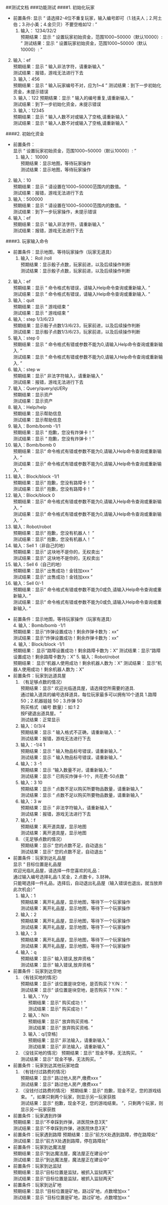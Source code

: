 ##测试文档
###功能测试
####1. 初始化玩家
- 前置条件:
显示 “ 请选择2-4位不重复玩家，输入编号即可（1.钱夫人；2.阿土伯；3.孙小美；4.金贝贝）不要空格如12 : ”    
    1.  输入： 1234/32/2    
 预期结果：显示 “ 设置玩家初始资金，范围1000~50000（默认10000）:  ”
 测试结果：显示 “ 设置玩家初始资金，范围1000~50000（默认10000）:  ”
 2. 输入：ef     
预期结果：显示 “ 输入非法字符，请重新输入 ”  
测试结果：报错，游戏无法进行下去    
    3. 输入：456   
预期结果：显示 “ 输入玩家编号不对，应为1~4 ”
测试结果：到下一步初始化资金，未提示错误      
    3. 输入：122
预期结果：显示 “ 输入的编号重复,请重新输入. ”  
测试结果：到下一步初始化资金，未提示错误    
    3. 输入：12345   
预期结果：显示 “ 输入人数不对或输入了空格,请重新输入 ”  
测试结果：显示 “ 输入人数不对或输入了空格,请重新输入 ”  

####2. 初始化资金  
- 前置条件：  
显示 “ 设置玩家初始资金，范围1000~50000（默认10000）:  ”  
   1.  输入： 10000    
 预期结果：显示地图，等待玩家操作   
 测试结果：显示地图，等待玩家操作   
 2. 输入：10   
预期结果：显示 “ 请设置在1000~50000范围内的数值。 ”  
测试结果：报错，游戏无法进行下去    
   3. 输入：500000  
预期结果：显示 “ 请设置在1000~50000范围内的数值。 ”  
测试结果：到下一步玩家操作，未提示错误     
   4. 输入：ef  
预期结果：显示 “ 输入非法字符，请重新输入 ”  
测试结果：报错，游戏无法进行下去   

####3. 玩家输入命令    
- 前置条件：显示地图，等待玩家操作（玩家无道具）  
  1.  输入： Roll  /roll  
 预期结果：显示骰子点数，玩家前进，以及后续操作判断  
 测试结果：显示骰子点数，玩家前进，以及后续操作判断    
 2. 输入：ef  
 预期结果：显示 “ 命令格式有错误，请输入Help命令查询或重新输入. ”  
 测试结果：显示 “ 命令格式有错误，请输入Help命令查询或重新输入. ”    
 3.  输入：quit  
 预期结果：显示 “ 游戏结束 ”  
 测试结果：显示 “ 游戏结束 ”  
 2. 输入：step 1/3/6/23  
 预期结果：显示骰子点数1/3/6/23，玩家前进，以及后续操作判断  
 测试结果：显示骰子点数1/3/6/23，玩家前进，以及后续操作判断    
 2. 输入：step 0  
 预期结果：显示 “ 命令格式有错或参数不能为0,请输入Help命令查询或重新输入. ”  
 测试结果：显示 “ 命令格式有错或参数不能为0,请输入Help命令查询或重新输入. ”    
 2. 输入：step w  
 预期结果：显示“ 非法字符输入，请重新输入 ”  
 测试结果：报错，游戏无法进行下去   
 4. 输入：Query/query/qUERy  
 预期结果：显示资产  
 测试结果：显示资产    
 4. 输入：Help/help  
 预期结果：显示帮助信息  
 测试结果：显示帮助信息    
 4. 输入：Bomb/bomb -1/1  
 预期结果：显示 “ 抱歉，您没有炸弹卡！”  
 测试结果：显示 “ 抱歉，您没有炸弹卡！”   
 4. 输入：Bomb/bomb 0  
 预期结果：显示“ 命令格式有错或参数不能为0,请输入Help命令查询或重新输入. ”  
 测试结果：显示“ 命令格式有错或参数不能为0,请输入Help命令查询或重新输入. ”  
 4. 输入：Block/block -1/1  
 预期结果：显示“ 抱歉，您没有路障卡！ ”  
 测试结果：显示“ 抱歉，您没有路障卡！ ”    
 4. 输入：Block/block 0  
 预期结果：显示“ 命令格式有错或参数不能为0,请输入Help命令查询或重新输入. ”  
 测试结果：显示“ 命令格式有错或参数不能为0,请输入Help命令查询或重新输入. ”    
 4. 输入：Robot/robot  
 预期结果：显示“ 抱歉，您没有机器人！ ”  
 测试结果：显示“ 抱歉，您没有机器人！ ”  
 4. 输入：Sell 1（非自己的地）  
 预期结果：显示“ 这块地不是你的，无权卖出 ”  
 测试结果：显示“ 这块地不是你的，无权卖出 ”   
 4. 输入：Sell 6（自己的地）  
 预期结果：显示“ 出售成功！金钱加xxx ”  
 测试结果：显示“ 出售成功！金钱加xxx ”   
 4. 输入：Sell 0/-1  
 预期结果：显示“ 命令格式有错或参数不能为0或负,请输入Help命令查询或重新输入. ”  
 测试结果：显示“ 命令格式有错或参数不能为0或负,请输入Help命令查询或重新输入. ”      
- 前置条件：显示地图，等待玩家操作（玩家有道具）  
  4. 输入：Bomb/bomb -1/1  
预期结果：显示“炸弹设置成功！剩余炸弹卡数为：xx”  
 测试结果：显示“炸弹设置成功！剩余炸弹卡数为：xx”  
  4. 输入：Block/block -1/1  
预期结果： 显示“路障设置成功！剩余路障卡数为：X” 
 测试结果：显示“路障设置成功！剩余路障卡数为：X”
  5. 输入：Robot/robot  
预期结果：  显示“机器人使用成功！剩余机器人数为：X”
 测试结果：  显示“机器人使用成功！剩余机器人数为：X”
- 前置条件：玩家到达道具屋  
    1. （有足够点数的情况）  
    预期结果：显示“ 欢迎光临道具屋，请选择您所需要的道具.  
通过输入道具的编号选择道具，每位玩家最多可以拥有10个道具  1.路障 50；2.机器娃娃 50；3.炸弹 50  
购买格式（编号 数量）：如:1 2  
按F键退出道具屋。 ”  
    测试结果：正常显示  
     1.  输入：0/3/4  
     预期结果：显示 “ 输入格式不正确，请重新输入： ”  
     测试结果：报错，游戏无法进行下去      
     1.  输入：-1/4 1  
     预期结果：显示 “ 输入物品标号错误，请重新输入. ”  
     测试结果：显示 “ 输入物品标号错误，请重新输入. ”    
     1. 输入：3 -1  
     预期结果：显示 “输入数量不对，请重新输入: ”  
     测试结果：显示 “ 已购买炸弹卡-1个，共花费-50点数 ”  
     1.  输入：3 10  
     预期结果：显示 “ 点数不足以购买所要物品数量，请重新输入 ”  
     测试结果：显示 “ 点数不足以购买所要物品数量，请重新输入 ”  
     1.  输入：3 w  
     预期结果：显示 “ 非法字符输入，请重新输入 ”  
     测试结果：报错，游戏无法进行下去  
     1.  输入：f  
     预期结果：离开道具屋，显示地图  
     测试结果：离开道具屋，显示地图  
   2. （无足够点数的情况）  
    预期结果：显示“ 您的点数不足，自动退出 ”  
    测试结果：显示“ 您的点数不足，自动退出 ”  
- 前置条件：玩家到达礼品屋  
显示 “ 目标位置是礼品屋  
欢迎光临礼品屋，请选择一件您喜欢的礼品：  
通过输入编号选择礼品:1.奖金，2.点数卡，3.财神。  
只能喝选择一件礼品，选择后，自动退出礼品屋（输入错误也退出，就当放弃此次机会）”  
    1. 输入：1  
    预期结果：离开礼品屋，显示地图，等待下一个玩家操作  
    测试结果：离开礼品屋，显示地图，等待下一个玩家操作  
    1.  输入：2  
    预期结果：离开礼品屋，显示地图，等待下一个玩家操作  
    测试结果：离开礼品屋，显示地图，等待下一个玩家操作  
    1. 输入：3  
    预期结果：离开礼品屋，显示地图，等待下一个玩家操作  
    测试结果：离开礼品屋，显示地图，等待下一个玩家操作  
    1. 输入：q  
    预期结果：显示“ 输入错误,放弃资格 ”  
    测试结果：显示“ 输入错误,放弃资格 ”  
- 前置条件：玩家到达空地  
  1. （有钱买地的情况）  
    预期结果：显示“ 该位置是块空地，是否购买？Y/N： ”  
    测试结果：显示“ 该位置是块空地，是否购买？Y/N： ”  
     1. 输入：Y/y  
    预期结果：显示“ 购买成功！”  
    测试结果：显示“ 购买成功！ ”    
     1.  输入：N/n  
    预期结果：显示“ 放弃购买资格. ”  
    测试结果：显示“ 放弃购买资格. ”  
     1.  输入：q/[空格]  
    预期结果：显示“ 非法输入，请重新输入 ”  
    测试结果：显示“ 非法输入，请重新输入 ”  
  2. （没钱买地的情况） 
    预期结果：显示“ 现金不够，无法购买。 ”    
    测试结果：显示“ 现金不够，无法购买。 ”  
- 前置条件：玩家到达其他玩家地盘  
  1. （有钱付过路费的情况）  
  预期结果：显示“ 路过他人房产,缴费xxx ”  
  测试结果：显示“ 路过他人房产,缴费xxx ”
  2. （没钱付过路费的情况） 
  预期结果：显示“ 抱歉，现金不足，您的游戏结束。 ”，如果只剩两个玩家，则显示另一玩家获胜  
  测试结果：显示“ 抱歉，现金不足，您的游戏结束。 ”，只剩两个玩家，则显示另一玩家获胜 
- 前置条件：玩家遇到炸弹  
  预期结果：显示“不幸踩到炸弹，进医院休息3天”  
  测试结果：显示“不幸踩到炸弹，进医院休息3天”  
- 前置条件：玩家遇到路障 
 预期结果：显示“前方X处遇到路障，停在路障处”    
 测试结果：显示“前方X处遇到路障，停在路障处”
- 前置条件：玩家到达魔法屋  
  预期结果：显示“到达魔法屋，魔法屋正在建设中”  
  测试结果：显示“到达魔法屋，魔法屋正在建设中”
- 前置条件：玩家到达监狱  
  预期结果：显示“目标位置是监狱，被抓入监狱两天”  
  测试结果：显示“目标位置是监狱，被抓入监狱两天”
- 前置条件：玩家到达矿地  
  预期结果：显示 “目标位置是矿地，路过矿地，点数增加xx ”  
  测试结果：显示 “目标位置是矿地，路过矿地，点数增加xx ”  